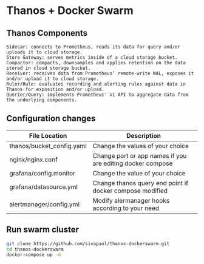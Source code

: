 # Thanos + Docker Swarm
## Thanos Components

    Sidecar: connects to Prometheus, reads its data for query and/or uploads it to cloud storage.
    Store Gateway: serves metrics inside of a cloud storage bucket.
    Compactor: compacts, downsamples and applies retention on the data stored in cloud storage bucket.
    Receiver: receives data from Prometheus’ remote-write WAL, exposes it and/or upload it to cloud storage.
    Ruler/Rule: evaluates recording and alerting rules against data in Thanos for exposition and/or upload.
    Querier/Query: implements Prometheus' v1 API to aggregate data from the underlying components.

## Configuration changes
| File Location             | Description                                                |
| ------------------------- | ---------------------------------------------------------- |
| thanos/bucket_config.yaml | Change the values of your choice                           |
| nginx/nginx.conf          | Change port or app names if you are editing docker compose |
| grafana/config.monitor    | Change the value of your choice                            |
| grafana/datasource.yml    | Change thanos query end point if docker compose modified   |
| alertmanager/config.yml   | Modify alermanager hooks according to your need            |


## Run swarm cluster
```bash
git clone https://github.com/sivapaul/thanos-dockerswarm.git
cd thanos-dockerswarm
docker-compose up -d
```

